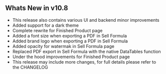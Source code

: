 Whats New in v10.8
--------------------------
- This release also contains various UI and backend minor improvements
- Added support for a dark theme
- Complete rewrite for Finished Product page
- Added a font size when exporting a PDF in Sell Formula
- Added brand logo when exporting a PDF in Sell Formula
- Added opacity for watermak in Sell Formula page
- Replaced PDF export in Sell Formula with the native DataTables function
- Under the hood improvements for Finished Product page
- This release may include more changes, for full details please refer to the CHANGELOG
